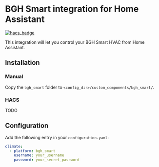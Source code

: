 # BGH Smart integration for Home Assistant
[![hacs_badge](https://img.shields.io/badge/HACS-Custom-orange.svg?style=for-the-badge)](https://github.com/custom-components/hacs)

This integration will let you control your BGH Smart HVAC from Home Assistant.

## Installation

### Manual

Copy the `bgh_smart` folder to `<config_dir>/custom_components/bgh_smart/`.

### HACS

TODO

## Configuration

Add the following entry in your `configuration.yaml`:

```yaml
climate:
  - platform: bgh_smart
    username: your_username
    password: your_secret_password
```
